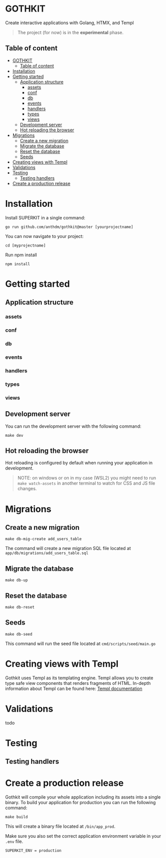 # GOTHKIT
Create interactive applications with Golang, HTMX, and Templ

> The project (for now) is in the **experimental** phase.

## Table of content
- [GOTHKIT](#gothkit)
	- [Table of content](#table-of-content)
- [Installation](#installation)
- [Getting started](#getting-started)
	- [Application structure](#application-structure)
		- [assets](#assets)
		- [conf](#conf)
		- [db](#db)
		- [events](#events)
		- [handlers](#handlers)
		- [types](#types)
		- [views](#views)
	- [Development server](#development-server)
	- [Hot reloading the browser](#hot-reloading-the-browser)
- [Migrations](#migrations)
	- [Create a new migration](#create-a-new-migration)
	- [Migrate the database](#migrate-the-database)
	- [Reset the database](#reset-the-database)
	- [Seeds](#seeds)
- [Creating views with Templ](#creating-views-with-templ)
- [Validations](#validations)
- [Testing](#testing)
	- [Testing handlers](#testing-handlers)
- [Create a production release](#create-a-production-release)

# Installation
Install SUPERKIT in a single command:
```
go run github.com/anthdm/gothkit@master [yourprojectname]
```

You can now navigate to your project:
```
cd [myprojectname]
```

Run npm install
```
npm install
```

# Getting started
## Application structure
### assets
### conf
### db
### events
### handlers
### types
### views

## Development server
You can run the development server with the following command:
```
make dev 
```

## Hot reloading the browser
Hot reloading is configured by default when running your application in development.

> NOTE: on windows or on in my case (WSL2) you might need to run `make watch-assets` in another terminal to watch for CSS and JS file changes.

# Migrations
## Create a new migration
```
make db-mig-create add_users_table
```

The command will create a new migration SQL file located at `app/db/migrations/add_users_table.sql`

## Migrate the database 
```
make db-up
```

## Reset the database 
```
make db-reset
```

## Seeds
```
make db-seed
```
This command will run the seed file located at `cmd/scripts/seed/main.go`

# Creating views with Templ 
Gothkit uses Templ as its templating engine. Templ allows you to create type safe view components that renders fragments of HTML. In-depth information about Templ can be found here:
[Templ documentation](https://templ.guide)

# Validations
todo

# Testing
## Testing handlers

# Create a production release
Gothkit will compile your whole application including its assets into a single binary. To build your application for production you can run the following command:
```
make build
```
This will create a binary file located at  `/bin/app_prod`.

Make sure you also set the correct application environment variable in your `.env` file.
```
SUPERKIT_ENV = production
```

